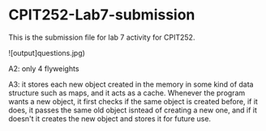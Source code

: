 # CPIT252-Lab7-submission
This is the submission file for lab 7 activity for CPIT252.

![output]questions.jpg)

A2: only 4 flyweights

A3: it stores each new object created in the memory in some kind of data structure such as maps, and it acts as a cache. Whenever the program wants a new object, it first checks if the same object is created before, if it does, it passes the same old object isntead of creating a new one, and if it doesn't it creates the new object and stores it for future use.
